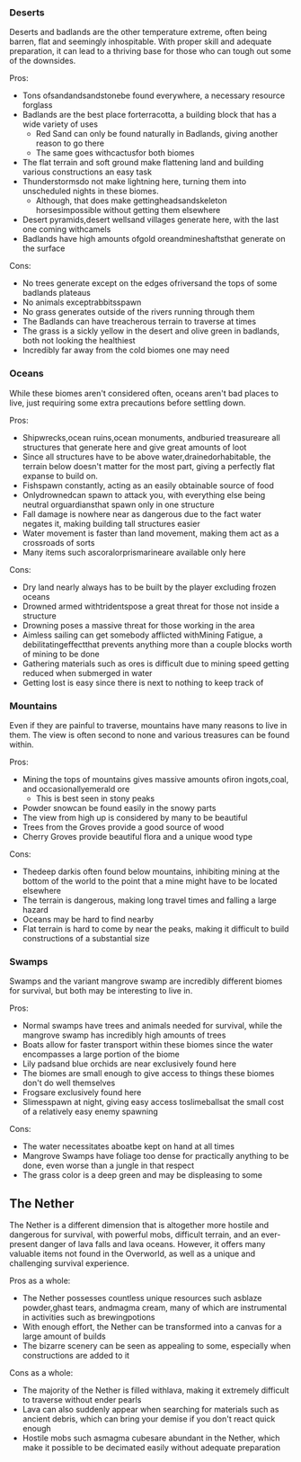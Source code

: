 ### Deserts
Deserts and badlands are the other temperature extreme, often being barren, flat and seemingly inhospitable. With proper skill and adequate preparation, it can lead to a thriving base for those who can tough out some of the downsides.

Pros:

- Tons ofsandandsandstonebe found everywhere, a necessary resource forglass
- Badlands are the best place forterracotta, a building block that has a wide variety of uses
	- Red Sand can only be found naturally in Badlands, giving another reason to go there
	- The same goes withcactusfor both biomes
- The flat terrain and soft ground make flattening land and building various constructions an easy task
- Thunderstormsdo not make lightning here, turning them into unscheduled nights in these biomes.
	- Although, that does make gettingheadsandskeleton horsesimpossible without getting them elsewhere
- Desert pyramids,desert wellsand villages generate here, with the last one coming withcamels
- Badlands have high amounts ofgold oreandmineshaftsthat generate on the surface

Cons:

- No trees generate except on the edges ofriversand the tops of some badlands plateaus
- No animals exceptrabbitsspawn
- No grass generates outside of the rivers running through them
- The Badlands can have treacherous terrain to traverse at times
- The grass is a sickly yellow in the desert and olive green in badlands, both not looking the healthiest
- Incredibly far away from the cold biomes one may need

### Oceans
While these biomes aren't considered often, oceans aren't bad places to live, just requiring some extra precautions before settling down.

Pros:

- Shipwrecks,ocean ruins,ocean monuments, andburied treasureare all structures that generate here and give great amounts of loot
- Since all structures have to be above water,drainedorhabitable, the terrain below doesn't matter for the most part, giving a perfectly flat expanse to build on.
- Fishspawn constantly, acting as an easily obtainable source of food
- Onlydrownedcan spawn to attack you, with everything else being neutral orguardiansthat spawn only in one structure
- Fall damage is nowhere near as dangerous due to the fact water negates it, making building tall structures easier
- Water movement is faster than land movement, making them act as a crossroads of sorts
- Many items such ascoralorprismarineare available only here

Cons:

- Dry land nearly always has to be built by the player excluding frozen oceans
- Drowned armed withtridentspose a great threat for those not inside a structure
- Drowning poses a massive threat for those working in the area
- Aimless sailing can get somebody afflicted withMining Fatigue, a debilitatingeffectthat prevents anything more than a couple blocks worth of mining to be done
- Gathering materials such as ores is difficult due to mining speed getting reduced when submerged in water
- Getting lost is easy since there is next to nothing to keep track of

### Mountains
Even if they are painful to traverse, mountains have many reasons to live in them. The view is often second to none and various treasures can be found within.

Pros:

- Mining the tops of mountains gives massive amounts ofiron ingots,coal, and occasionallyemerald ore
	- This is best seen in stony peaks
- Powder snowcan be found easily in the snowy parts
- The view from high up is considered by many to be beautiful
- Trees from the Groves provide a good source of wood
- Cherry Groves provide beautiful flora and a unique wood type

Cons:

- Thedeep darkis often found below mountains, inhibiting mining at the bottom of the world to the point that a mine might have to be located elsewhere
- The terrain is dangerous, making long travel times and falling a large hazard
- Oceans may be hard to find nearby
- Flat terrain is hard to come by near the peaks, making it difficult to build constructions of a substantial size

### Swamps
Swamps and the variant mangrove swamp are incredibly different biomes for survival, but both may be interesting to live in.

Pros:

- Normal swamps have trees and animals needed for survival, while the mangrove swamp has incredibly high amounts of trees
- Boats allow for faster transport within these biomes since the water encompasses a large portion of the biome
- Lily padsand blue orchids are near exclusively found here
- The biomes are small enough to give access to things these biomes don't do well themselves
- Frogsare exclusively found here
- Slimesspawn at night, giving easy access toslimeballsat the small cost of a relatively easy enemy spawning

Cons:

- The water necessitates aboatbe kept on hand at all times
- Mangrove Swamps have foliage too dense for practically anything to be done, even worse than a jungle in that respect
- The grass color is a deep green and may be displeasing to some



## The Nether
The Nether is a different dimension that is altogether more hostile and dangerous for survival, with powerful mobs, difficult terrain, and an ever-present danger of lava falls and lava oceans. However, it offers many valuable items not found in the Overworld, as well as a unique and challenging survival experience.

Pros as a whole:

- The Nether possesses countless unique resources such asblaze powder,ghast tears, andmagma cream, many of which are instrumental in activities such as brewingpotions
- With enough effort, the Nether can be transformed into a canvas for a large amount of builds
- The bizarre scenery can be seen as appealing to some, especially when constructions are added to it

Cons as a whole:

- The majority of the Nether is filled withlava, making it extremely difficult to traverse without ender pearls
- Lava can also suddenly appear when searching for materials such as ancient debris, which can bring your demise if you don't react quick enough
- Hostile mobs such asmagma cubesare abundant in the Nether, which make it possible to be decimated easily without adequate preparation

